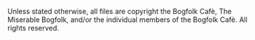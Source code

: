 Unless stated otherwise, all files are copyright the Bogfolk Cafè, The Miserable
Bogfolk, and/or the individual members of the Bogfolk Cafè. All rights reserved.

